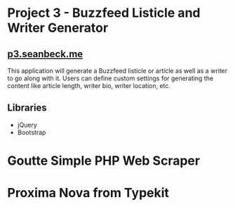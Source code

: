 # Project 3 - Buzzfeed Listicle and Writer Generator
## <a href="http://p3.seanbeck.me">p3.seanbeck.me</a>

This application will generate a Buzzfeed listicle or article as well as a writer to go along with it. 
Users can define custom settings for generating the content like article length, writer bio, writer location, etc.


## Libraries
* jQuery
* Bootstrap
# Goutte Simple PHP Web Scraper
# Proxima Nova from Typekit